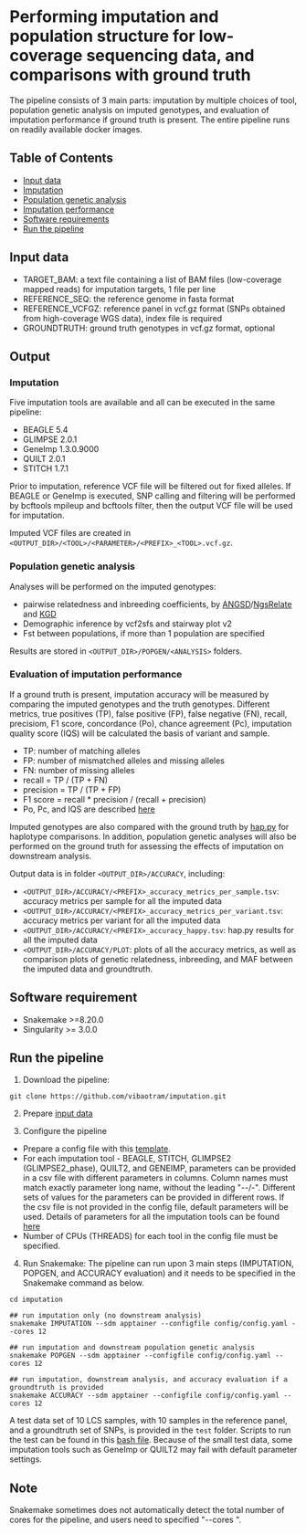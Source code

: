 # Performing imputation and population structure for low-coverage sequencing data, and comparisons with ground truth

The pipeline consists of 3 main parts: imputation by multiple choices of tool, population genetic analysis on imputed genotypes, and evaluation of imputation performance if ground truth is present. The entire pipeline runs on readily available docker images.

## Table of Contents
- [Input data](#input-data)
- [Imputation](#imputation)
- [Population genetic analysis](#population-genetic-analysis)
- [Imputation performance](#imputation-performance)
- [Software requirements](#software-requirement)
- [Run the pipeline](#run-the-pipeline)


## Input data

- TARGET_BAM:       a text file containing a list of BAM files (low-coverage mapped reads) for imputation targets, 1 file per line
- REFERENCE_SEQ:    the reference genome in fasta format
- REFERENCE_VCFGZ:  reference panel in vcf.gz format (SNPs obtained from high-coverage WGS data), index file is required 
- GROUNDTRUTH:      ground truth genotypes in vcf.gz format, optional

## Output
### Imputation

Five imputation tools are available and all can be executed in the same pipeline:
- BEAGLE 5.4
- GLIMPSE 2.0.1
- GeneImp 1.3.0.9000
- QUILT 2.0.1
- STITCH 1.7.1

Prior to imputation, reference VCF file will be filtered out for fixed alleles. If BEAGLE or GeneImp is executed, SNP calling and filtering will be performed by bcftools mpileup and bcftools filter, then the output VCF file will be used for imputation.

Imputed VCF files are created in `<OUTPUT_DIR>/<TOOL>/<PARAMETER>/<PREFIX>_<TOOL>.vcf.gz`.

### Population genetic analysis

Analyses will be performed on the imputed genotypes:
- pairwise relatedness and inbreeding coefficients, by [ANGSD](https://www.popgen.dk/angsd/index.php/ANGSD)/[NgsRelate](https://github.com/ANGSD/NgsRelate) and [KGD](https://github.com/AgResearch/KGD)
- Demographic inference by vcf2sfs and stairway plot v2
- Fst between populations, if more than 1 population are specified

Results are stored in `<OUTPUT_DIR>/POPGEN/<ANALYSIS>` folders.

### Evaluation of imputation performance

If a ground truth is present, imputation accuracy will be measured by comparing the imputed genotypes and the truth genotypes. Different metrics, true positives (TP), false positive (FP), false negative (FN), recall, precisiom, F1 score, concordance (Po), chance agreement (Pc), imputation quality score (IQS) will be calculated the basis of variant and sample. 

- TP: number of matching alleles
- FP: number of mismatched alleles and missing alleles
- FN: number of missing alleles
- recall = TP / (TP + FN)
- precision = TP / (TP + FP)
- F1 score = recall * precision / (recall + precision)
- Po, Pc, and IQS are described [here](https://journals.plos.org/plosone/article?id=10.1371/journal.pone.0009697)

Imputed genotypes are also compared with the ground truth by [hap.py](https://github.com/Illumina/hap.py) for haplotype comparisons. In addition, population genetic analyses will also be performed on the ground truth for assessing the effects of imputation on downstream analysis.

Output data is in folder `<OUTPUT_DIR>/ACCURACY`, including:
- `<OUTPUT_DIR>/ACCURACY/<PREFIX>_accuracy_metrics_per_sample.tsv`: accuracy metrics per sample for all the imputed data
- `<OUTPUT_DIR>/ACCURACY/<PREFIX>_accuracy_metrics_per_variant.tsv`: accuracy metrics per variant for all the imputed data
- `<OUTPUT_DIR>/ACCURACY/<PREFIX>_accuracy_happy.tsv`: hap.py results for all the imputed data
- `<OUTPUT_DIR>/ACCURACY/PLOT`: plots of all the accuracy metrics, as well as comparison plots of genetic relatedness, inbreeding, and MAF between the imputed data and groundtruth.


## Software requirement
- Snakemake >=8.20.0
- Singularity >= 3.0.0

## Run the pipeline
1. Download the pipeline:
```
git clone https://github.com/vibaotram/imputation.git
```

2. Prepare [input data](#input-data)

3. Configure the pipeline
- Prepare a config file with this [template](config/config.yaml). 
- For each imputation tool - BEAGLE, STITCH, GLIMPSE2 (GLIMPSE2_phase), QUILT2, and GENEIMP, parameters can be provided in a csv file with different parameters in columns. Column names must match exactly parameter long name, without the leading "--/-". Different sets of values for the parameters can be provided in different rows. If the csv file is not provided in the config file, default parameters will be used. Details of parameters for all the imputation tools can be found [here](config/params)
- Number of CPUs (THREADS) for each tool in the config file must be specified.

4. Run Snakemake:
The pipeline can run upon 3 main steps (IMPUTATION, POPGEN, and ACCURACY evaluation) and it needs to be specified in the Snakemake command as below.

```
cd imputation

## run imputation only (no downstream analysis)
snakemake IMPUTATION --sdm apptainer --configfile config/config.yaml --cores 12

## run imputation and downstream population genetic analysis
snakemake POPGEN --sdm apptainer --configfile config/config.yaml --cores 12

## run imputation, downstream analysis, and accuracy evaluation if a groundtruth is provided
snakemake ACCURACY --sdm apptainer --configfile config/config.yaml --cores 12
```
A test data set of 10 LCS samples, with 10 samples in the reference panel, and a groundtruth set of SNPs, is provided in the `test` folder. Scripts to run the test can be found in this [bash file](./test/run_test.sh). Because of the small test data, some imputation tools such as GeneImp or QUILT2 may fail with default parameter settings.

## Note
Snakemake sometimes does not automatically detect the total number of cores for the pipeline, and users need to specified "--cores <N>".